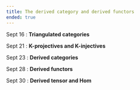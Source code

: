 ```yaml
---
title: The derived category and derived functors
ended: true 
---
```


Sept 16
: **Triangulated categories**

Sept 21 
: **K-projectives and K-injectives**

Sept 23 
: **Derived categories**

Sept 28
: **Derived functors** 

Sept 30 
: **Derived tensor and Hom**
